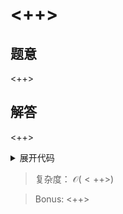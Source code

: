 # <++>
## 题意

<++>

## 解答

<++>

<details><summary>展开代码</summary>

<++>

</details>

> 复杂度： $\mathcal O(<++>)$

> Bonus: <++>

